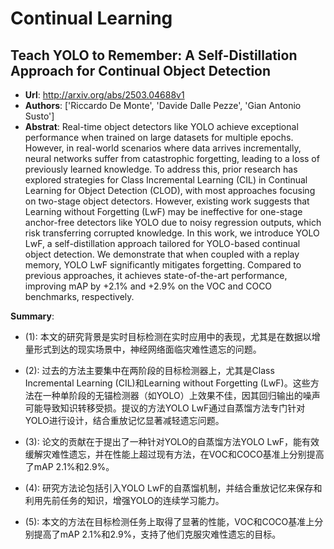 # Continual Learning
## Teach YOLO to Remember: A Self-Distillation Approach for Continual Object Detection
- **Url**: http://arxiv.org/abs/2503.04688v1
- **Authors**: ['Riccardo De Monte', 'Davide Dalle Pezze', 'Gian Antonio Susto']
- **Abstrat**: Real-time object detectors like YOLO achieve exceptional performance when trained on large datasets for multiple epochs. However, in real-world scenarios where data arrives incrementally, neural networks suffer from catastrophic forgetting, leading to a loss of previously learned knowledge. To address this, prior research has explored strategies for Class Incremental Learning (CIL) in Continual Learning for Object Detection (CLOD), with most approaches focusing on two-stage object detectors. However, existing work suggests that Learning without Forgetting (LwF) may be ineffective for one-stage anchor-free detectors like YOLO due to noisy regression outputs, which risk transferring corrupted knowledge. In this work, we introduce YOLO LwF, a self-distillation approach tailored for YOLO-based continual object detection. We demonstrate that when coupled with a replay memory, YOLO LwF significantly mitigates forgetting. Compared to previous approaches, it achieves state-of-the-art performance, improving mAP by +2.1% and +2.9% on the VOC and COCO benchmarks, respectively.


**Summary**: 

- (1): 本文的研究背景是实时目标检测在实时应用中的表现，尤其是在数据以增量形式到达的现实场景中，神经网络面临灾难性遗忘的问题。

- (2): 过去的方法主要集中在两阶段的目标检测器上，尤其是Class Incremental Learning (CIL)和Learning without Forgetting (LwF)。这些方法在一种单阶段的无锚检测器（如YOLO）上效果不佳，因其回归输出的噪声可能导致知识转移受损。提议的方法YOLO LwF通过自蒸馏方法专门针对YOLO进行设计，结合重放记忆显著减轻遗忘问题。

- (3): 论文的贡献在于提出了一种针对YOLO的自蒸馏方法YOLO LwF，能有效缓解灾难性遗忘，并在性能上超过现有方法，在VOC和COCO基准上分别提高了mAP 2.1%和2.9%。

- (4): 研究方法论包括引入YOLO LwF的自蒸馏机制，并结合重放记忆来保存和利用先前任务的知识，增强YOLO的连续学习能力。

- (5): 本文的方法在目标检测任务上取得了显著的性能，VOC和COCO基准上分别提高了mAP 2.1%和2.9%，支持了他们克服灾难性遗忘的目标。

